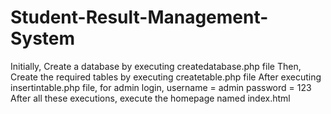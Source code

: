 # Student-Result-Management-System
Initially, Create a database by executing createdatabase.php file
Then, Create the required tables by executing createtable.php file
After executing insertintable.php file,
  for admin login, 
    username = admin
    password = 123
After all these executions, execute the homepage named index.html
